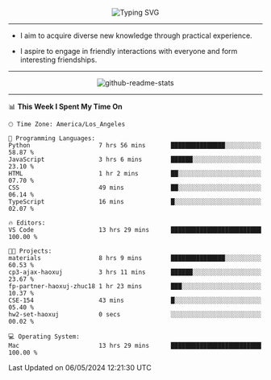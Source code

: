 <p align="center">
  <img src="https://readme-typing-svg.demolab.com?font=Fira+Code&weight=500&size=32&duration=2500&pause=1600&center=true&vCenter=true&random=false&width=1024&height=64&lines=Hi+there+%F0%9F%91%8B;I'm+delighted+you+could+make+it+here+%F0%9F%8E%89;I'm+Harry%2C+a+college+student+still+finding+my+way" alt="Typing SVG" />
</p>


---


- I aim to acquire diverse new knowledge through practical experience.

- I aspire to engage in friendly interactions with everyone and form interesting friendships.


---


<p align="center">
  <img src="https://github-readme-stats.vercel.app/api?username=Harry-Jing&show_icons=true" alt="github-readme-stats"/>
</p>


---

<!--START_SECTION:waka-->
📊 **This Week I Spent My Time On** 

```text
🕑︎ Time Zone: America/Los_Angeles

💬 Programming Languages: 
Python                   7 hrs 56 mins       ███████████████░░░░░░░░░░   58.87 % 
JavaScript               3 hrs 6 mins        ██████░░░░░░░░░░░░░░░░░░░   23.10 % 
HTML                     1 hr 2 mins         ██░░░░░░░░░░░░░░░░░░░░░░░   07.70 % 
CSS                      49 mins             ██░░░░░░░░░░░░░░░░░░░░░░░   06.14 % 
TypeScript               16 mins             █░░░░░░░░░░░░░░░░░░░░░░░░   02.07 % 

🔥 Editors: 
VS Code                  13 hrs 29 mins      █████████████████████████   100.00 % 

🐱‍💻 Projects: 
materials                8 hrs 9 mins        ███████████████░░░░░░░░░░   60.53 % 
cp3-ajax-haoxuj          3 hrs 11 mins       ██████░░░░░░░░░░░░░░░░░░░   23.67 % 
fp-partner-haoxuj-zhuc18 1 hr 23 mins        ███░░░░░░░░░░░░░░░░░░░░░░   10.37 % 
CSE-154                  43 mins             █░░░░░░░░░░░░░░░░░░░░░░░░   05.40 % 
hw2-set-haoxuj           0 secs              ░░░░░░░░░░░░░░░░░░░░░░░░░   00.02 % 

💻 Operating System: 
Mac                      13 hrs 29 mins      █████████████████████████   100.00 % 
```


 Last Updated on 06/05/2024 12:21:30 UTC
<!--END_SECTION:waka-->
